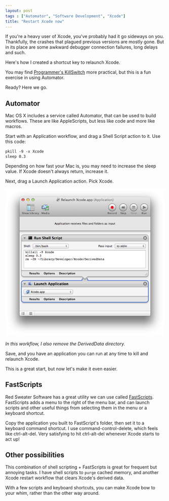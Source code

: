 ```yaml
---
layout: post
tags : ["Automator", "Software Development", "Xcode"]
title: "Restart Xcode now"
---
```

If you're a heavy user of Xcode, you've probably had it go sideways on you. Thankfully, the crashes that plagued previous versions are mostly gone. But in its place are some awkward debugger connection failures, long delays and such.

Here's how I created a shortcut key to relaunch Xcode.

You may find [Programmer's KillSwitch][killswitch] more practical, but this is a fun exercise in using Automator.

Ready? Here we go.

<!--more-->

## Automator ##

Mac OS X includes a service called Automator, that can be used to build workflows. These are like AppleScripts, but less like code and more like macros.

Start with an Application workflow, and drag a Shell Script action to it. Use this code:

    pkill -9 -x Xcode
    sleep 0.3

Depending on how fast your Mac is, you may need to increase the sleep value. If Xcode doesn't always return, increase it.

Next, drag a Launch Application action. Pick Xcode.

![Relaunch Workflow](/Images/Relaunch-Xcode.png)

*In this workflow, I also remove the DerivedData directory.*

Save, and you have an application you can run at any time to kill and relaunch Xcode.

This is a great start, but now let's make it even easier.

## FastScripts ##

Red Sweater Software has a great utility we can use called [FastScripts][1]. FastScripts adds a menu to the right of the menu bar, and can launch scripts and other useful things from selecting them in the menu or a keyboard shortcut.

Copy the application you built to FastScript's folder, then set it to a keyboard command shortcut. I use command-control-delete, which feels like ctrl-alt-del. Very satisfying to hit ctrl-alt-del whenever Xcode starts to act up!

## Other possibilities ##

This combination of shell scripting + FastScripts is great for frequent but annoying tasks. I have shell scripts to `purge` cached memory, and another Xcode restart workflow that clears Xcode's derived data.

With a few scripts and keyboard shortcuts, you can make Xcode bow to your whim, rather than the other way around.

[killswitch]: https://github.com/boredzo/programmers-killswitch
[1]: http://www.red-sweater.com/fastscripts/